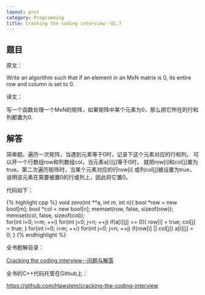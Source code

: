 ```yaml
---
layout: post
category: Programming
title: Cracking the coding interview--Q1.7
---
```


## 题目

原文：

Write an algorithm such that if an element in an MxN matrix is 0, 
its entire row and column is set to 0.

译文：

写一个函数处理一个MxN的矩阵，如果矩阵中某个元素为0，那么把它所在的行和列都置为0.

## 解答

简单题。遍历一次矩阵，当遇到元素等于0时，记录下这个元素对应的行和列。
可以开一个行数组row和列数组col，当元素a[i][j]等于0时，
就把row[i]和col[j]置为true。第二次遍历矩阵时，当某个元素对应的行row[i]
或列col[j]被设置为true，说明该元素在需要被置0的行或列上，因此将它置0。

代码如下：

{% highlight cpp %}
void zero(int **a, int m, int n){
    bool *row = new bool[m];
    bool *col = new bool[n];
    memset(row, false, sizeof(row));
    memset(col, false, sizeof(col));	
    for(int i=0; i<m; ++i)
        for(int j=0; j<n; ++j)
            if(a[i][j] == 0){
                row[i] = true;
                col[j] = true;
            }
    for(int i=0; i<m; ++i)
        for(int j=0; j<n; ++j)
            if(row[i] || col[j])
                a[i][j] = 0;
}
{% endhighlight %}


全书题解目录：

[Cracking the coding interview--问题与解答](/posts/ctci-solutions-contents.html)

全书的C++代码托管在Github上：

<https://github.com/Hawstein/cracking-the-coding-interview>


